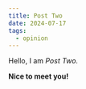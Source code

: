 ```yaml
---
title: Post Two
date: 2024-07-17
tags:
  - opinion
---
```


Hello, I am _Post Two._

**Nice to meet you!**
